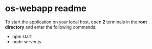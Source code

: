 # os-webapp readme

To start the application on your local host, open **2** terminals in the **root directory** and enter the following commands:

- npm start
- node server.js
